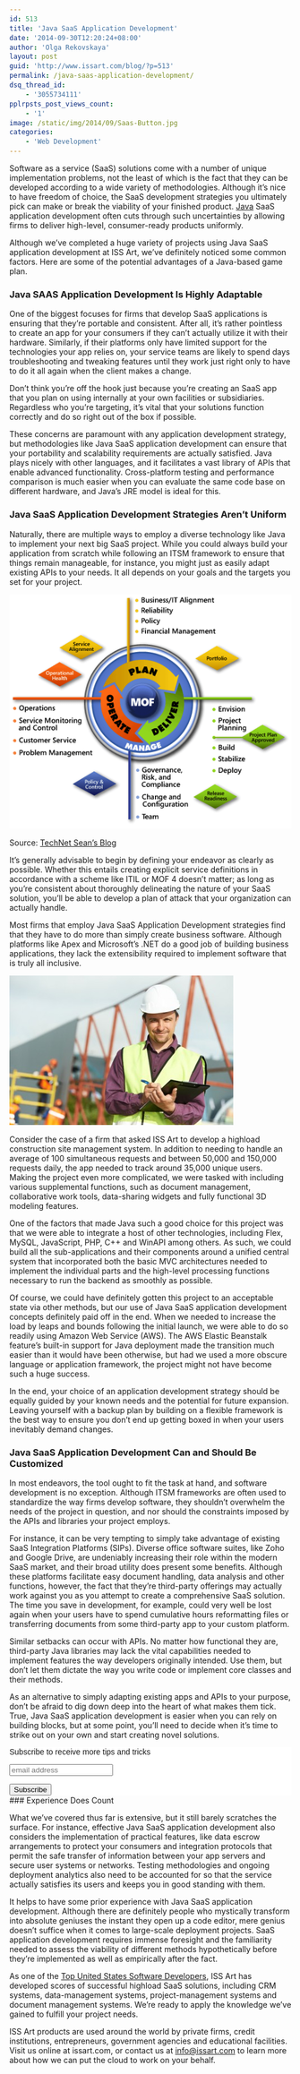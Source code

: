 ```yaml
---
id: 513
title: 'Java SaaS Application Development'
date: '2014-09-30T12:20:24+08:00'
author: 'Olga Rekovskaya'
layout: post
guid: 'http://www.issart.com/blog/?p=513'
permalink: /java-saas-application-development/
dsq_thread_id:
    - '3055734111'
pplrpsts_post_views_count:
    - '1'
image: /static/img/2014/09/Saas-Button.jpg
categories:
    - 'Web Development'
---
```


Software as a service (SaaS) solutions come with a number of unique implementation problems, not the least of which is the fact that they can be developed according to a wide variety of methodologies. Although it’s nice to have freedom of choice, the SaaS development strategies you ultimately pick can make or break the viability of your finished product. [Java](https://www.issart.com/en/lp/java-development-team/) SaaS application development often cuts through such uncertainties by allowing firms to deliver high-level, consumer-ready products uniformly.

Although we’ve completed a huge variety of projects using Java SaaS application development at ISS Art, we’ve definitely noticed some common factors. Here are some of the potential advantages of a Java-based game plan.

### Java SAAS Application Development Is Highly Adaptable

One of the biggest focuses for firms that develop SaaS applications is ensuring that they’re portable and consistent. After all, it’s rather pointless to create an app for your consumers if they can’t actually utilize it with their hardware. Similarly, if their platforms only have limited support for the technologies your app relies on, your service teams are likely to spend days troubleshooting and tweaking features until they work just right only to have to do it all again when the client makes a change.

Don’t think you’re off the hook just because you’re creating an SaaS app that you plan on using internally at your own facilities or subsidiaries. Regardless who you’re targeting, it’s vital that your solutions function correctly and do so right out of the box if possible.

These concerns are paramount with any application development strategy, but methodologies like Java SaaS application development can ensure that your portability and scalability requirements are actually satisfied. Java plays nicely with other languages, and it facilitates a vast library of APIs that enable advanced functionality. Cross-platform testing and performance comparison is much easier when you can evaluate the same code base on different hardware, and Java’s JRE model is ideal for this.

### Java SaaS Application Development Strategies Aren’t Uniform

Naturally, there are multiple ways to employ a diverse technology like Java to implement your next big SaaS project. While you could always build your application from scratch while following an ITSM framework to ensure that things remain manageable, for instance, you might just as easily adapt existing APIs to your needs. It all depends on your goals and the targets you set for your project.

![MOF cycle from Microsoft](/static/img/2014/10/microsoft_mof.png)

Source: [TechNet Sean’s Blog](http://blogs.technet.com/b/seanearp/archive/2008/05/31/microsoft-operations-framework-mof-3-0-released.aspx)

It’s generally advisable to begin by defining your endeavor as clearly as possible. Whether this entails creating explicit service definitions in accordance with a scheme like ITIL or MOF 4 doesn’t matter; as long as you’re consistent about thoroughly delineating the nature of your SaaS solution, you’ll be able to develop a plan of attack that your organization can actually handle.

Most firms that employ Java SaaS Application Development strategies find that they have to do more than simply create business software. Although platforms like Apex and Microsoft’s .NET do a good job of building business applications, they lack the extensibility required to implement software that is truly all inclusive.

![Construction Worker for Java Saas Application Development](/static/img/2014/10/builder-site-manager-worker-at-construction-site-xs-e1411729699353.jpg)

Consider the case of a firm that asked ISS Art to develop a highload construction site management system. In addition to needing to handle an average of 100 simultaneous requests and between 50,000 and 150,000 requests daily, the app needed to track around 35,000 unique users. Making the project even more complicated, we were tasked with including various supplemental functions, such as document management, collaborative work tools, data-sharing widgets and fully functional 3D modeling features.

One of the factors that made Java such a good choice for this project was that we were able to integrate a host of other technologies, including Flex, MySQL, JavaScript, PHP, C++ and WinAPI among others. As such, we could build all the sub-applications and their components around a unified central system that incorporated both the basic MVC architectures needed to implement the individual parts and the high-level processing functions necessary to run the backend as smoothly as possible.

Of course, we could have definitely gotten this project to an acceptable state via other methods, but our use of Java SaaS application development concepts definitely paid off in the end. When we needed to increase the load by leaps and bounds following the initial launch, we were able to do so readily using Amazon Web Service (AWS). The AWS Elastic Beanstalk feature’s built-in support for Java deployment made the transition much easier than it would have been otherwise, but had we used a more obscure language or application framework, the project might not have become such a huge success.

In the end, your choice of an application development strategy should be equally guided by your known needs and the potential for future expansion. Leaving yourself with a backup plan by building on a flexible framework is the best way to ensure you don’t end up getting boxed in when your users inevitably demand changes.

### Java SaaS Application Development Can and Should Be Customized

In most endeavors, the tool ought to fit the task at hand, and software development is no exception. Although ITSM frameworks are often used to standardize the way firms develop software, they shouldn’t overwhelm the needs of the project in question, and nor should the constraints imposed by the APIs and libraries your project employs.

For instance, it can be very tempting to simply take advantage of existing SaaS Integration Platforms (SIPs). Diverse office software suites, like Zoho and Google Drive, are undeniably increasing their role within the modern SaaS market, and their broad utility does present some benefits. Although these platforms facilitate easy document handling, data analysis and other functions, however, the fact that they’re third-party offerings may actually work against you as you attempt to create a comprehensive SaaS solution. The time you save in development, for example, could very well be lost again when your users have to spend cumulative hours reformatting files or transferring documents from some third-party app to your custom platform.

Similar setbacks can occur with APIs. No matter how functional they are, third-party Java libraries may lack the vital capabilities needed to implement features the way developers originally intended. Use them, but don’t let them dictate the way you write code or implement core classes and their methods.

As an alternative to simply adapting existing apps and APIs to your purpose, don’t be afraid to dig down deep into the heart of what makes them tick. True, Java SaaS application development is easier when you can rely on building blocks, but at some point, you’ll need to decide when it’s time to strike out on your own and start creating novel solutions.

<style type="text/css">
	#mc_embed_signup{background:#fff; clear:left; font:14px Helvetica,Arial,sans-serif; }<br />
	/* Add your own MailChimp form style overrides in your site stylesheet or in this style block.<br />
	   We recommend moving this block and the preceding CSS link to the HEAD of your HTML file. */<br />
</style><div id="mc_embed_signup"><form action="//issart.us8.list-manage.com/subscribe/post?u=27b4bef1d5ce0a19dc5a471f5&id=9fce49f49e" class="validate" id="mc-embedded-subscribe-form" method="post" name="mc-embedded-subscribe-form" novalidate="" target="_blank"><div id="mc_embed_signup_scroll"><label for="mce-EMAIL">Subscribe to receive more tips and tricks</label>  
<input class="email" id="mce-EMAIL" name="EMAIL" placeholder="email address" required="" type="email" value=""></input>  
<div style="position: absolute; left: -5000px;"><input name="b_27b4bef1d5ce0a19dc5a471f5_9fce49f49e" tabindex="-1" type="text" value=""></input></div><div class="clear"><input class="button" id="mc-embedded-subscribe" name="subscribe" type="submit" value="Subscribe"></input></div></div></form></div>### Experience Does Count

What we’ve covered thus far is extensive, but it still barely scratches the surface. For instance, effective Java SaaS application development also considers the implementation of practical features, like data escrow arrangements to protect your consumers and integration protocols that permit the safe transfer of information between your app servers and secure user systems or networks. Testing methodologies and ongoing deployment analytics also need to be accounted for so that the service actually satisfies its users and keeps you in good standing with them.

It helps to have some prior experience with Java SaaS application development. Although there are definitely people who mystically transform into absolute geniuses the instant they open up a code editor, mere genius doesn’t suffice when it comes to large-scale deployment projects. SaaS application development requires immense foresight and the familiarity needed to assess the viability of different methods hypothetically before they’re implemented as well as empirically after the fact.

As one of the [Top United States Software Developers](https://www.softwaredevelopmentcompany.co/software-development-companies-us/), ISS Art has developed scores of successful highload SaaS solutions, including CRM systems, data-management systems, project-management systems and document management systems. We’re ready to apply the knowledge we’ve gained to fulfill your project needs.

ISS Art products are used around the world by private firms, credit institutions, entrepreneurs, government agencies and educational facilities. Visit us online at issart.com, or contact us at info@issart.com to learn more about how we can put the cloud to work on your behalf.